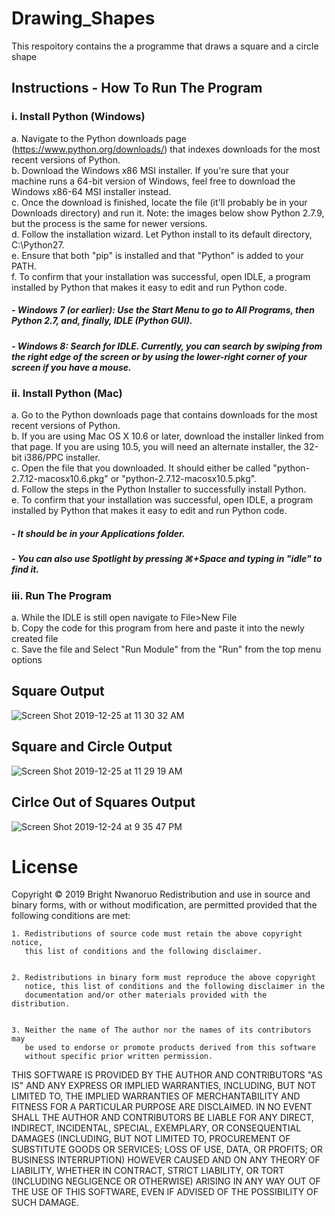 # Drawing_Shapes
This respoitory contains the a programme that draws a square and a circle shape<br>

## Instructions - How To Run The Program
### i. Install Python (Windows)
a. Navigate to the Python downloads page (https://www.python.org/downloads/) that indexes downloads for the most recent versions of Python.<br>
b. Download the Windows x86 MSI installer. If you're sure that your machine runs a 64-bit version of Windows, feel free to download the Windows x86-64 MSI installer instead.<br>
c. Once the download is finished, locate the file (it'll probably be in your Downloads directory) and run it. Note: the images below show Python 2.7.9, but the process is the same for newer versions.<br>
d. Follow the installation wizard. Let Python install to its default directory, C:\Python27\.<br>
e. Ensure that both "pip" is installed and that "Python" is added to your PATH.<br>
f. To confirm that your installation was successful, open IDLE, a program installed by Python that makes it easy to edit and run Python code.<br>
##### - Windows 7 (or earlier): Use the Start Menu to go to All Programs, then Python 2.7, and, finally, IDLE (Python GUI).
##### - Windows 8: Search for IDLE. Currently, you can search by swiping from the right edge of the screen or by using the lower-right corner of your screen if you have a mouse.<br>

### ii. Install Python (Mac)
a. Go to the Python downloads page that contains downloads for the most recent versions of Python.<br>
b. If you are using Mac OS X 10.6 or later, download the installer linked from that page. If you are using 10.5, you will need an alternate installer, the 32-bit i386/PPC installer.<br>
c. Open the file that you downloaded. It should either be called "python-2.7.12-macosx10.6.pkg" or "python-2.7.12-macosx10.5.pkg".<br>
d. Follow the steps in the Python Installer to successfully install Python.<br>
e. To confirm that your installation was successful, open IDLE, a program installed by Python that makes it easy to edit and run Python code.
##### - It should be in your Applications folder.
##### - You can also use Spotlight by pressing ⌘+Space and typing in "idle" to find it.<br>
### iii. Run The Program
a. While the IDLE is still open navigate to File>New File<br>
b. Copy the code for this program from here and paste it into the newly created file<br>
c. Save the file and Select "Run Module" from the "Run" from the top menu options<br>

## Square Output
![Screen Shot 2019-12-25 at 11 30 32 AM](https://user-images.githubusercontent.com/13493736/71449446-fc577380-2709-11ea-94fb-1bd98a2f87b6.png)

## Square and Circle Output
![Screen Shot 2019-12-25 at 11 29 19 AM](https://user-images.githubusercontent.com/13493736/71449434-d29e4c80-2709-11ea-8080-d4acbcaf1d0f.png)

## Cirlce Out of Squares Output
![Screen Shot 2019-12-24 at 9 35 47 PM](https://user-images.githubusercontent.com/13493736/71432399-a3022c80-2696-11ea-99e1-91098565bb2d.png)

# License

Copyright © 2019 Bright Nwanoruo 
Redistribution and use in source and binary forms, with or without
modification, are permitted provided that the following conditions are met:


    1. Redistributions of source code must retain the above copyright notice,
       this list of conditions and the following disclaimer.


    2. Redistributions in binary form must reproduce the above copyright
       notice, this list of conditions and the following disclaimer in the
       documentation and/or other materials provided with the distribution.


    3. Neither the name of The author nor the names of its contributors may
       be used to endorse or promote products derived from this software
       without specific prior written permission.


THIS SOFTWARE IS PROVIDED BY THE AUTHOR AND CONTRIBUTORS "AS IS" AND
ANY EXPRESS OR IMPLIED WARRANTIES, INCLUDING, BUT NOT LIMITED TO, THE IMPLIED
WARRANTIES OF MERCHANTABILITY AND FITNESS FOR A PARTICULAR PURPOSE ARE
DISCLAIMED. IN NO EVENT SHALL THE AUTHOR AND CONTRIBUTORS BE LIABLE FOR
ANY DIRECT, INDIRECT, INCIDENTAL, SPECIAL, EXEMPLARY, OR CONSEQUENTIAL DAMAGES
(INCLUDING, BUT NOT LIMITED TO, PROCUREMENT OF SUBSTITUTE GOODS OR SERVICES;
LOSS OF USE, DATA, OR PROFITS; OR BUSINESS INTERRUPTION) HOWEVER CAUSED AND ON
ANY THEORY OF LIABILITY, WHETHER IN CONTRACT, STRICT LIABILITY, OR TORT
(INCLUDING NEGLIGENCE OR OTHERWISE) ARISING IN ANY WAY OUT OF THE USE OF THIS
SOFTWARE, EVEN IF ADVISED OF THE POSSIBILITY OF SUCH DAMAGE.
